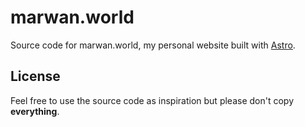 # marwan.world

Source code for marwan.world, my personal website built with [Astro](https://astro.build/).

## License

Feel free to use the source code as inspiration but please don't copy **everything**.
